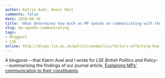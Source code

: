 ```yaml
---
author: Katrin Auel, Resul Umit
comments: false
date: 2018-04-16
title: 'What determines how much an MP spends on communicating with their constituents?'
slug: mp-spends-communicating
tags:
- Blogpost
- LSE
online: http://blogs.lse.ac.uk/politicsandpolicy/factors-affecting-how-much-an-mp-spends-on-communications/
---
```


A blogpost---that Katrin Auel and I wrote for _LSE British Politics and Policy_---summarising the findings of our journal article, [Explaining MPs’ communication to their constituents](http://resulumit.com/publications/communications-allowance-uk/). 


